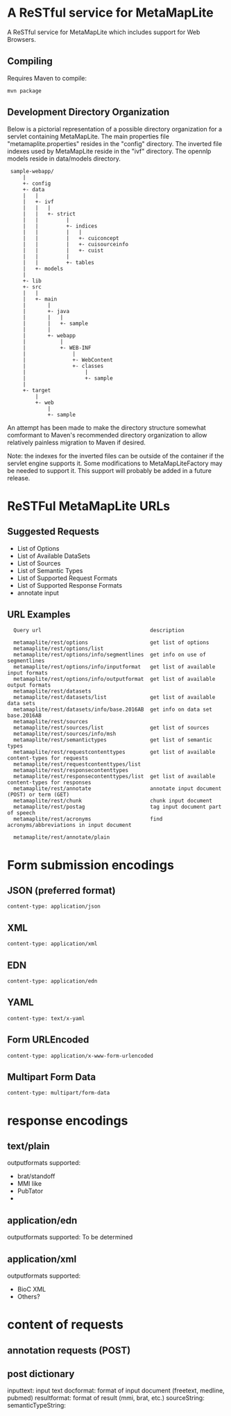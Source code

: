 # A ReSTful service for MetaMapLite

A ReSTful service for MetaMapLite which includes support for Web Browsers.

## Compiling

Requires Maven to compile:

    mvn package

## Development Directory Organization

Below is a pictorial representation of a possible directory
organization for a servlet containing MetaMapLite.  The
main properties file "metamaplite.properties" resides in the "config"
directory.  The inverted file indexes used by MetaMapLite reside in
the "ivf" directory.  The opennlp models reside in data/models
directory.

     sample-webapp/
         |
         +- config
         +- data
         |   |
         |   +- ivf
         |   |   |
         |   |   +- strict 
         |   |         |
         |   |         +- indices
         |   |         |   |
         |   |         |   +- cuiconcept
         |   |         |   +- cuisourceinfo
         |   |         |   +- cuist
         |   |         |
         |   |         +- tables
         |   +- models
         |
         +- lib
         +- src
         |   |
         |   +- main
         |       |
         |       +- java
         |       |   |
         |       |   +- sample
         |       |   
         |       +- webapp
         |           |
         |           +- WEB-INF
         |               |
         |               +- WebContent
         |               +- classes
         |                   |
         |                   +- sample
         |                   
         +- target
             |
             +- web
                 |
                 +- sample
    
An attempt has been made to make the directory structure somewhat
comformant to Maven's recommended directory organization to allow
relatively painless migration to Maven if desired.

Note: the indexes for the inverted files can be outside of the
container if the servlet engine supports it.  Some modifications to
MetaMapLiteFactory may be needed to support it.  This support will
probably be added in a future release.

# ReSTFul MetaMapLite URLs

## Suggested Requests

+ List of Options 
+ List of Available DataSets
+ List of Sources
+ List of Semantic Types
+ List of Supported Request Formats
+ List of Supported Response Formats
+ annotate input


## URL Examples

      Query url                                   description

      metamaplite/rest/options                    get list of options
      metamaplite/rest/options/list               
	  metamaplite/rest/options/info/segmentlines  get info on use of segmentlines
      metamaplite/rest/options/info/inputformat   get list of available input formats
	  metamaplite/rest/options/info/outputformat  get list of available output formats
      metamaplite/rest/datasets
      metamaplite/rest/datasets/list              get list of available data sets
      metamaplite/rest/datasets/info/base.2016AB  get info on data set base.2016AB
      metamaplite/rest/sources                    
      metamaplite/rest/sources/list               get list of sources
      metamaplite/rest/sources/info/msh
      metamaplite/rest/semantictypes              get list of semantic types
      metamaplite/rest/requestcontenttypes        get list of available content-types for requests
      metamaplite/rest/requestcontenttypes/list
      metamaplite/rest/responsecontenttypes
      metamaplite/rest/responsecontenttypes/list  get list of available content-types for responses
      metamaplite/rest/annotate                   annotate input document (POST) or term (GET)
	  metamaplite/rest/chunk                      chunk input document
	  metamaplite/rest/postag                     tag input document part of speech
	  metamaplite/rest/acronyms                   find acronyms/abbreviations in input document

      metamaplite/rest/annotate/plain


# Form submission encodings

## JSON (preferred format)

    content-type: application/json

## XML

    content-type: application/xml

## EDN

    content-type: application/edn

## YAML

    content-type: text/x-yaml

## Form URLEncoded

    content-type: application/x-www-form-urlencoded

## Multipart Form Data

    content-type: multipart/form-data

# response encodings

## text/plain

outputformats supported:

+ brat/standoff
+ MMI like
+ PubTator
+ 

## application/edn

outputformats supported:
To be determined

## application/xml

outputformats supported:

+ BioC XML
+ Others?


# content of requests

## annotation requests (POST)



## post dictionary

inputtext: input text
docformat: format of input document (freetext, medline, pubmed)
resultformat: format of result (mmi, brat, etc.)
sourceString: 
semanticTypeString:

